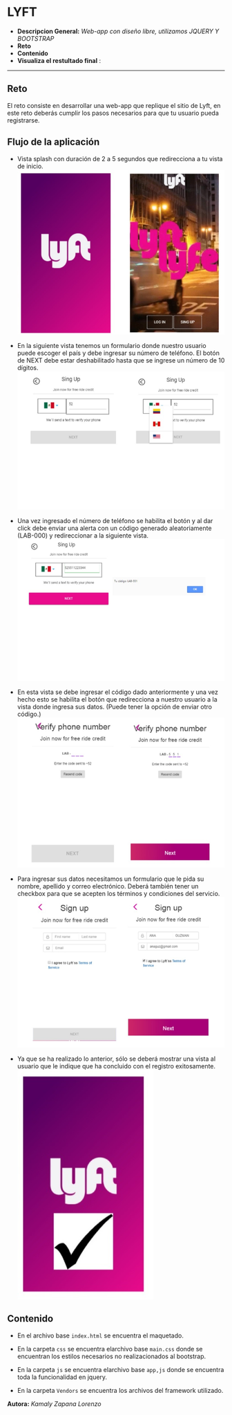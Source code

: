 # LYFT


* **Descripcion General:** _Web-app con diseño libre, utilizamos JQUERY Y BOOTSTRAP_
* **Reto** 
* **Contenido** 
* **Visualiza el restultado final** : 
***


## Reto

El reto consiste en desarrollar una web-app que replique el sitio de Lyft, en este reto deberás cumplir los pasos necesarios para que tu usuario pueda registrarse.
## Flujo de la aplicación

* Vista splash con duración de 2 a 5 segundos que redirecciona a tu vista de inicio. ![Modal](assets/images/1.jpg)

* En la siguiente vista tenemos un formulario donde nuestro usuario puede escoger el país y debe ingresar su número de teléfono. El botón de NEXT debe estar deshabilitado hasta que se ingrese un número de 10 dígitos.  ![Modal](assets/images/2.jpg)

* Una vez ingresado el número de teléfono se habilita el botón y al dar click debe enviar una alerta con un código generado aleatoriamente (LAB-000) y redireccionar a la siguiente vista.  ![Modal](assets/images/3.jpg)

* En esta vista se debe ingresar el código dado anteriormente y una vez hecho esto se habilita el botón que redirecciona a nuestro usuario a la vista donde ingresa sus datos. (Puede tener la opción de enviar otro código.)   ![Modal](assets/images/4.jpg)

* Para ingresar sus datos necesitamos un formulario que le pida su nombre, apellido y correo electrónico. Deberá también tener un checkbox para que se acepten los términos y condiciones del servicio.   ![Modal](assets/images/5.jpg)

* Ya que se ha realizado lo anterior, sólo se deberá mostrar una vista al usuario que le indique que ha concluido con el registro exitosamente.  ![Modal](assets/images/6.jpg)
 
 




## Contenido

* En el archivo base `index.html` se encuentra el maquetado.

* En la carpeta `css` se encuentra elarchivo base `main.css` donde se encuentran los estilos necesarios no realizacionados al bootstrap.

* En la carpeta `js` se encuentra elarchivo base `app,js` donde se encuentra toda la funcionalidad en jquery.

* En la carpeta `Vendors` se encuentra los archivos del framework utilizado.






 **Autora:** _Kamaly Zapana Lorenzo_



